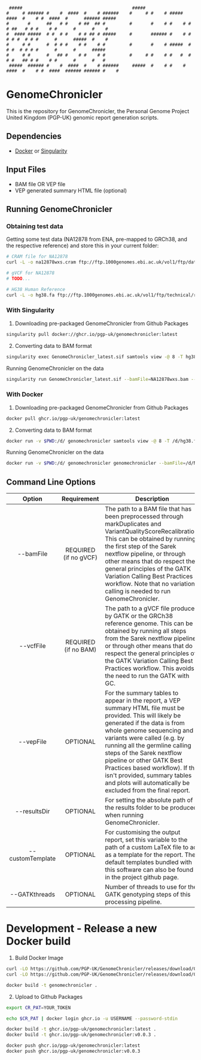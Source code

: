 ```ascii
 #####                                         #####
#     # ###### #    #  ####  #    # ######    #     # #    # #####   ####  #    # #  ####  #      ###### #####
#       #      ##   # #    # ##  ## #         #       #    # #    # #    # ##   # # #    # #      #      #    #
#  #### #####  # #  # #    # # ## # #####     #       ###### #    # #    # # #  # # #      #      #####  #    #
#     # #      #  # # #    # #    # #         #       #    # #####  #    # #  # # # #      #      #      #####
#     # #      #   ## #    # #    # #         #     # #    # #   #  #    # #   ## # #    # #      #      #   #
 #####  ###### #    #  ####  #    # ######     #####  #    # #    #  ####  #    # #  ####  ###### ###### #    #
```

# GenomeChronicler

This is the repository for GenomeChronicler, the Personal Genome Project United Kingdom (PGP-UK) genomic report generation scripts.

## Dependencies

* [Docker](https://docs.docker.com/) or [Singularity](https://sylabs.io/guides/3.1/user-guide)

## Input Files

* BAM file OR VEP file
* VEP generated summary HTML file (optional)

## Running GenomeChronicler

### Obtaining test data

Getting some test data (NA12878 from ENA, pre-mapped to GRCh38, and the respective reference) and store this in your current folder:

```bash
# CRAM file for NA12878
curl -L -o na12878wxs.cram ftp://ftp.1000genomes.ebi.ac.uk/vol1/ftp/data_collections/1000_genomes_project/data/CEU/NA12878/alignment/NA12878.alt_bwamem_GRCh38DH.20150718.CEU.low_coverage.cram

# gVCF for NA12878
# TODO...

# HG38 Human Reference
curl -L -o hg38.fa ftp://ftp.1000genomes.ebi.ac.uk/vol1/ftp/technical/reference/GRCh38_reference_genome/GRCh38_full_analysis_set_plus_decoy_hla.fa
```

### With Singularity

1. Downloading pre-packaged GenomeChronicler from Github Packages

```bash
singularity pull docker://ghcr.io/pgp-uk/genomechronicler:latest
```

2. Converting data to BAM format

```bash
singularity exec GenomeChronicler_latest.sif samtools view -@ 8 -T hg38.fa -b -o NA12878wxs.bam na12878wxs.cram
```

Running GenomeChronicler on the data

```bash
singularity run GenomeChronicler_latest.sif --bamFile=NA12878wxs.bam --GATKthreads 8
```

### With Docker

1. Downloading pre-packaged GenomeChronicler from Github Packages

```bash
docker pull ghcr.io/pgp-uk/genomechronicler:latest
```

2. Converting data to BAM format

```bash
docker run -v $PWD:/d/ genomechronicler samtools view -@ 8 -T /d/hg38.fa -b -o /d/NA12878wxs.bam /d/na12878wxs.cram
```

Running GenomeChronicler on the data

```bash
docker run -v $PWD:/d/ genomechronicler genomechronicler --bamFile=/d/NA12878wxs.bam --resultsDir /d/out --GATKthreads 8
```


## Command Line Options

|       Option      | Requirement | Description                                                                                                                                                                                                                                                                                                                                                                                                                      |
|:-----------------:|:------------:|----------------------------------------------------------------------------------------------------------------------------------------------------------------------------------------------------------------------------------------------------------------------------------------------------------------------------------------------------------------------------------------------------------------------------------|
| --bamFile         | REQUIRED (if no gVCF)     | The path to a BAM file that has been preprocessed through markDuplicates and VariantQualityScoreRecalibration. This can be obtained by running the first step of the Sarek nextflow pipeline, or through other means that do respect the general principles of the GATK Variation Calling Best Practices workflow. Note that no variation calling is needed to run GenomeChronicler.
| --vcfFile         | REQUIRED (if no BAM)   | The path to a gVCF file produced by GATK or the GRCh38 reference genome. This can be obtained by running all steps from the Sarek nextflow pipeline, or through other means that do respect the general principles of the GATK Variation Calling Best Practices workflow. This avoids the need to run the GATK with GC.                                             |
| --vepFile         | OPTIONAL     | For the summary tables to appear in the report, a VEP summary HTML file must be provided. This will likely be generated if the data is from whole genome sequencing and variants were called (e.g. by running all the germline calling steps of the Sarek nextflow pipeline or other GATK Best Practices based workflow). If this isn't provided, summary tables and plots will automatically be excluded from the final report. |
| --resultsDir      | OPTIONAL     | For setting the absolute path of the results folder to be produced when running GenomeChronicler.                                                                                                                                                                                                                                                                                                                                |
| --customTemplate  | OPTIONAL     | For customising the output report, set this variable to the path of a custom LaTeX file to act as a template for the report. The default templates bundled with this software can also be found in the project github page.                                                                                                                                                                                                      |
| --GATKthreads     | OPTIONAL     | Number of threads to use for the GATK genotyping steps of this processing pipeline.                                                                                                                                                                                                                                                                                                                                              |

# Development - Release a new Docker build

1. Build Docker Image

```bash
curl -LO https://github.com/PGP-UK/GenomeChronicler/releases/download/0.91/reference.tar.gz
curl -LO https://github.com/PGP-UK/GenomeChronicler/releases/download/0.91/software.tar.gz

docker build -t genomechronicler .
```

2. Upload to Github Packages

```bash
export CR_PAT=YOUR_TOKEN

echo $CR_PAT | docker login ghcr.io -u USERNAME --password-stdin

docker build -t ghcr.io/pgp-uk/genomechronicler:latest .
docker build -t ghcr.io/pgp-uk/genomechronicler:v0.0.3 .

docker push ghcr.io/pgp-uk/genomechronicler:latest
docker push ghcr.io/pgp-uk/genomechronicler:v0.0.3

```
